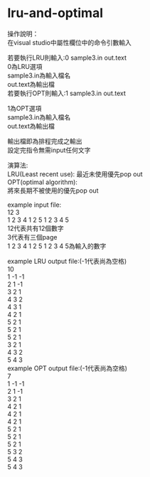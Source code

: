 # lru-and-optimal  
操作說明：  
在visual studio中屬性欄位中的命令引數輸入    

若要執行LRU則輸入:0 sample3.in out.text    
0為LRU選項      
sample3.in為輸入檔名    
out.text為輸出檔    
若要執行OPT則輸入:1 sample3.in out.text    

1為OPT選項    
sample3.in為輸入檔名    
out.text為輸出檔    

輸出檔即為排程完成之輸出    
設定完指令無需input任何文字      
 
演算法:    
LRU(Least recent use):
最近未使用優先pop out    
OPT(optimal algorithm):    
將來長期不被使用的優先pop out    

example input file:    
12 3    
1 2 3 4 1 2 5 1 2 3 4 5    
12代表共有12個數字    
3代表有三個page    
1 2 3 4 1 2 5 1 2 3 4 5為輸入的數字    

example LRU output file:(-1代表尚為空格)    
10    
1 -1 -1     
2 1 -1     
3 2 1     
4 3 2     
4 3 1     
4 2 1     
5 2 1     
5 2 1     
5 2 1     
3 2 1     
4 3 2     
5 4 3     
example OPT output file:(-1代表尚為空格)    
7    
1 -1 -1     
2 1 -1     
3 2 1     
4 2 1     
4 2 1     
4 2 1     
5 2 1     
5 2 1     
5 2 1     
5 3 2     
5 4 3     
5 4 3     

